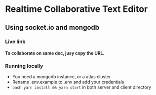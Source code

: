 # Realtime Collaborative Text Editor

## Using socket.io and mongodb

### Live link

#### To collaborate on same doc, jusy copy the URL.

### Running locally

- You need a mongodb instance, or a atlas cluster
- Rename .env.example to .env and add your credentials
- `bash yarn install && yarn start` in both server and client directory
